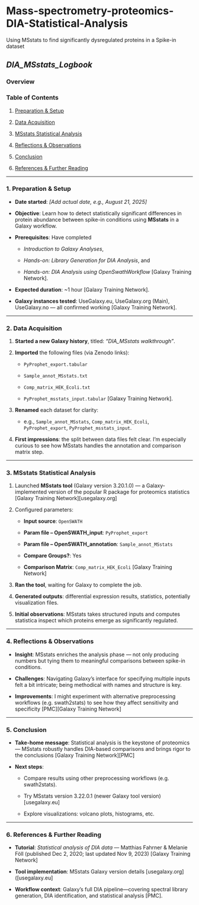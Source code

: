 # Mass-spectrometry-proteomics-DIA-Statistical-Analysis
Using MSstats to find significantly dysregulated proteins in a Spike-in dataset
## _DIA_MSstats_Logbook_

### Overview

### Table of Contents

1.  [Preparation & Setup](#preparation--setup)
    
2.  [Data Acquisition](#data-acquisition)
    
3.  [MSstats Statistical Analysis](#msstats-statistical-analysis)
    
4.  [Reflections & Observations](#reflections--observations)
    
5.  [Conclusion](#conclusion)
    
6.  [References & Further Reading](#references--further-reading)
    

----------

### 1. Preparation & Setup

-   **Date started**: _[Add actual date, e.g., August 21, 2025]_
    
-   **Objective**: Learn how to detect statistically significant differences in protein abundance between spike-in conditions using **MSstats** in a Galaxy workflow.
    
-   **Prerequisites**: Have completed
    
    -   _Introduction to Galaxy Analyses_,
        
    -   _Hands-on: Library Generation for DIA Analysis_, and
        
    -   _Hands-on: DIA Analysis using OpenSwathWorkflow_ [Galaxy Training Network].
        
-   **Expected duration**: ~1 hour [Galaxy Training Network].
    
-   **Galaxy instances tested**: UseGalaxy.eu, UseGalaxy.org (Main), UseGalaxy.no — all confirmed working [Galaxy Training Network].
    

----------

### 2. Data Acquisition

1.  **Started a new Galaxy history**, titled: _“DIA_MSstats walkthrough”_.
    
2.  **Imported** the following files (via Zenodo links):
    
    -   `PyProphet_export.tabular`
        
    -   `Sample_annot_MSstats.txt`
        
    -   `Comp_matrix_HEK_Ecoli.txt`
        
    -   `PyProphet_msstats_input.tabular` [Galaxy Training Network].
        
3.  **Renamed** each dataset for clarity:
    
    -   e.g., `Sample_annot_MSstats`, `Comp_matrix_HEK_Ecoli`, `PyProphet_export`, `PyProphet_msstats_input`.
        
4.  **First impressions**: the split between data files felt clear. I’m especially curious to see how MSstats handles the annotation and comparison matrix step.
    

----------

### 3. MSstats Statistical Analysis

1.  Launched **MSstats tool** (Galaxy version 3.20.1.0) — a Galaxy-implemented version of the popular R package for proteomics statistics [Galaxy Training Network][usegalaxy.org]
    
2.  Configured parameters:
    
    -   **Input source**: `OpenSWATH`
        
    -   **Param file – OpenSWATH_input**: `PyProphet_export`
        
    -   **Param file – OpenSWATH_annotation**: `Sample_annot_MSstats`
        
    -   **Compare Groups?**: Yes
        
    -   **Comparison Matrix**: `Comp_matrix_HEK_Ecoli` [Galaxy Training Network]
        
3.  **Ran the tool**, waiting for Galaxy to complete the job.
    
4.  **Generated outputs**: differential expression results, statistics, potentially visualization files.
    
5.  **Initial observations**: MSstats takes structured inputs and computes statistica inspect which proteins emerge as significantly regulated.
    

----------

### 4. Reflections & Observations

-   **Insight**: MSstats enriches the analysis phase — not only producing numbers but tying them to meaningful comparisons between spike-in conditions.
    
-   **Challenges**: Navigating Galaxy’s interface for specifying multiple inputs felt a bit intricate; being methodical with names and structure is key.
    
-   **Improvements**: I might experiment with alternative preprocessing workflows (e.g. swath2stats) to see how they affect sensitivity and specificity [PMC][Galaxy Training Network]
    

----------

### 5. Conclusion

-   **Take-home message**: Statistical analysis is the keystone of proteomics — MSstats robustly handles DIA-based comparisons and brings rigor to the conclusions [Galaxy Training Network][PMC]
    
-   **Next steps**:
    
    -   Compare results using other preprocessing workflows (e.g. swath2stats).
        
    -   Try MSstats version 3.22.0.1 (newer Galaxy tool version) [usegalaxy.eu]
   
    -   Explore visualizations: volcano plots, histograms, etc.
        

----------

### 6. References & Further Reading

-   **Tutorial**: _Statistical analysis of DIA data_ — Matthias Fahrner & Melanie Föll (published Dec 2, 2020; last updated Nov 9, 2023) [Galaxy Training Network]
    
-   **Tool implementation**: MSstats Galaxy version details [usegalaxy.org]([usegalaxy.eu]
    
-   **Workflow context**: Galaxy’s full DIA pipeline—covering spectral library generation, DIA identification, and statistical analysis [PMC].